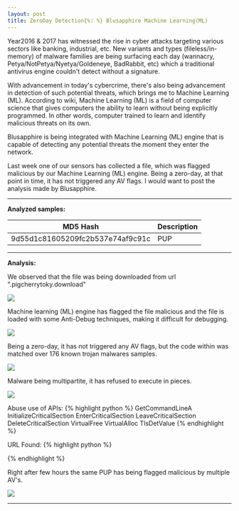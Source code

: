 ```yaml
---
layout: post
title: ZeroDay Detection{%: %} Blusapphire Machine Learning(ML)
---
```


Year2016 & 2017 has witnessed the rise in cyber attacks targeting various sectors like banking, industrial, etc. New variants and types (fileless/in-memory) of malware families are being surfacing each day (wannacry, Petya/NotPetya/Nyetya/Goldeneye, BadRabbit, etc) which a traditional antivirus engine couldn't detect without a signature. 

With advancement in today's cybercrime, there's also being advancement in detection of such potential threats, which brings me to Machine Learning (ML). According to wiki, Machine Learning (ML) is a field of computer science that gives computers the ability to learn without being explicitly programmed. In other words, computer trained to learn and identify malicious threats on its own.

Blusapphire is being integrated with Machine Learning (ML) engine that is capable of detecting any potential threats the moment they enter the network.

Last week one of our sensors has collected a file, which was flagged malicious by our Machine Learning (ML) engine. Being a zero-day, at that point in time, it has not triggered any AV flags. I would want to post the analysis made by Blusapphire.

----

<strong>Analyzed samples:</strong>

<table>
  <thead>
    <tr>
      <th>MD5 Hash</th>
      <th>Description</th>
    </tr>
  </thead>
  <tbody>
    <tr>
      <td>9d55d1c81605209fc2b537e74af9c91c</td>
      <td>PUP</td>
    </tr>
  </tbody>
</table>

----


<strong>Analysis:</strong>


We observed that the file was being downloaded from url ".pigcherrytoky.download"

<img src="{{ site.baseurl }}/public/0day01.jpg">


Machine learning (ML) engine has flagged the file malicious and the file is loaded with some Anti-Debug techniques, making it difficult for debugging.

<img src="{{ site.baseurl }}/public/0day02.jpg">


Being a zero-day, it has not triggered any AV flags, but the code within was matched over 176 known trojan malwares samples.

<img src="{{ site.baseurl }}/public/0day03.jpg">


Malware being multipartite, it has refused to execute in pieces.

<img src="{{ site.baseurl }}/public/0day04.jpg">


Abuse use of APIs:
{% highlight python %}
GetCommandLineA
InitializeCriticalSection
EnterCriticalSection
LeaveCriticalSection
DeleteCriticalSection
VirtualFree
VirtualAlloc
TlsDetValue
{% endhighlight %}

URL Found:
{% highlight python %}

{% endhighlight %}



Right after few hours the same PUP has being flagged malicious by multiple AV's.

<img src="{{ site.baseurl }}/public/0day05.jpg">

----



